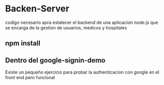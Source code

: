 
# Backen-Server

codigo necesario apra estalecer el backend de una aplicacion node.js que se encarga 
de la gestion de usuarios, medicos y hospitales

## npm install

## Dentro del google-signin-demo
Existe un pequeño ejercicio para probar la authenticacion con google en el front end pero funcional

